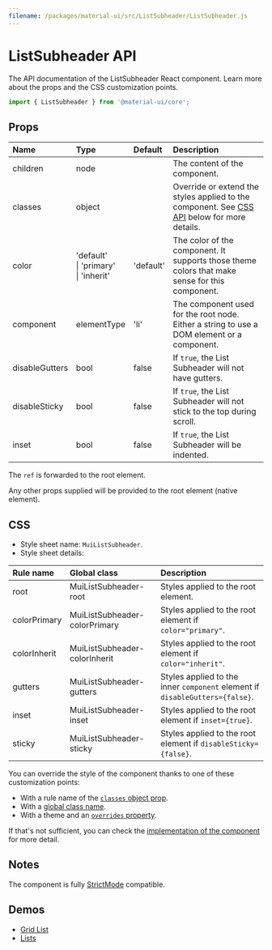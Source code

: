 ```yaml
---
filename: /packages/material-ui/src/ListSubheader/ListSubheader.js
---
```


<!--- This documentation is automatically generated, do not try to edit it. -->

# ListSubheader API

<p class="description">The API documentation of the ListSubheader React component. Learn more about the props and the CSS customization points.</p>

```js
import { ListSubheader } from '@material-ui/core';
```



## Props

| Name | Type | Default | Description |
|:-----|:-----|:--------|:------------|
| <span class="prop-name">children</span> | <span class="prop-type">node</span> |  | The content of the component. |
| <span class="prop-name">classes</span> | <span class="prop-type">object</span> |  | Override or extend the styles applied to the component. See [CSS API](#css) below for more details. |
| <span class="prop-name">color</span> | <span class="prop-type">'default'<br>&#124;&nbsp;'primary'<br>&#124;&nbsp;'inherit'</span> | <span class="prop-default">'default'</span> | The color of the component. It supports those theme colors that make sense for this component. |
| <span class="prop-name">component</span> | <span class="prop-type">elementType</span> | <span class="prop-default">'li'</span> | The component used for the root node. Either a string to use a DOM element or a component. |
| <span class="prop-name">disableGutters</span> | <span class="prop-type">bool</span> | <span class="prop-default">false</span> | If `true`, the List Subheader will not have gutters. |
| <span class="prop-name">disableSticky</span> | <span class="prop-type">bool</span> | <span class="prop-default">false</span> | If `true`, the List Subheader will not stick to the top during scroll. |
| <span class="prop-name">inset</span> | <span class="prop-type">bool</span> | <span class="prop-default">false</span> | If `true`, the List Subheader will be indented. |

The `ref` is forwarded to the root element.

Any other props supplied will be provided to the root element (native element).

## CSS

- Style sheet name: `MuiListSubheader`.
- Style sheet details:

| Rule name | Global class | Description |
|:-----|:-------------|:------------|
| <span class="prop-name">root</span> | <span class="prop-name">MuiListSubheader-root</span> | Styles applied to the root element.
| <span class="prop-name">colorPrimary</span> | <span class="prop-name">MuiListSubheader-colorPrimary</span> | Styles applied to the root element if `color="primary"`.
| <span class="prop-name">colorInherit</span> | <span class="prop-name">MuiListSubheader-colorInherit</span> | Styles applied to the root element if `color="inherit"`.
| <span class="prop-name">gutters</span> | <span class="prop-name">MuiListSubheader-gutters</span> | Styles applied to the inner `component` element if `disableGutters={false}`.
| <span class="prop-name">inset</span> | <span class="prop-name">MuiListSubheader-inset</span> | Styles applied to the root element if `inset={true}`.
| <span class="prop-name">sticky</span> | <span class="prop-name">MuiListSubheader-sticky</span> | Styles applied to the root element if `disableSticky={false}`.

You can override the style of the component thanks to one of these customization points:

- With a rule name of the [`classes` object prop](/customization/components/#overriding-styles-with-classes).
- With a [global class name](/customization/components/#overriding-styles-with-global-class-names).
- With a theme and an [`overrides` property](/customization/globals/#css).

If that's not sufficient, you can check the [implementation of the component](https://github.com/mui-org/material-ui/blob/master/packages/material-ui/src/ListSubheader/ListSubheader.js) for more detail.

## Notes

The component is fully [StrictMode](https://reactjs.org/docs/strict-mode.html) compatible.

## Demos

- [Grid List](/components/grid-list/)
- [Lists](/components/lists/)

